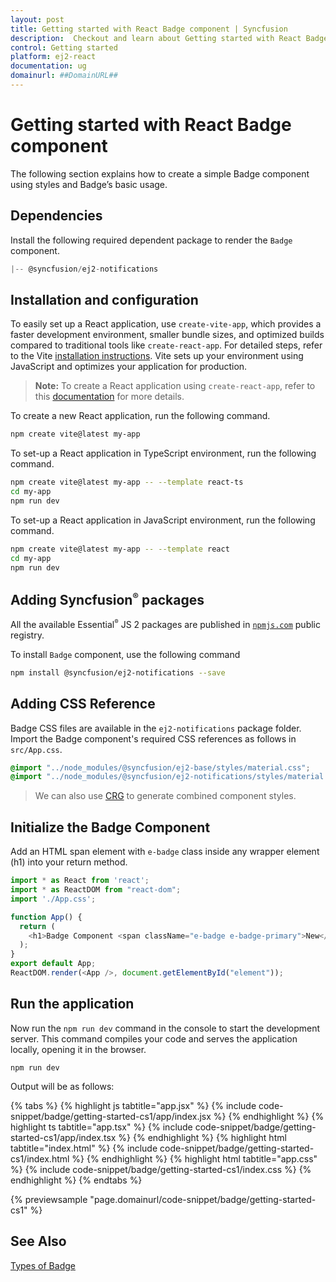 ```yaml
---
layout: post
title: Getting started with React Badge component | Syncfusion
description:  Checkout and learn about Getting started with React Badge component of Syncfusion Essential JS 2 and more details.
control: Getting started 
platform: ej2-react
documentation: ug
domainurl: ##DomainURL##
---
```


# Getting started with React Badge component

The following section explains how to create a simple Badge component using styles and Badge’s basic usage.

## Dependencies

Install the following required dependent package to render the `Badge` component.

```javascript
|-- @syncfusion/ej2-notifications
```

## Installation and configuration

To easily set up a React application, use `create-vite-app`, which provides a faster development environment, smaller bundle sizes, and optimized builds compared to traditional tools like `create-react-app`. For detailed steps, refer to the Vite [installation instructions](https://vitejs.dev/guide/). Vite sets up your environment using JavaScript and optimizes your application for production.

> **Note:**  To create a React application using `create-react-app`, refer to this [documentation](https://ej2.syncfusion.com/react/documentation/getting-started/create-app) for more details.

To create a new React application, run the following command.

```bash
npm create vite@latest my-app
```
To set-up a React application in TypeScript environment, run the following command.

```bash
npm create vite@latest my-app -- --template react-ts
cd my-app
npm run dev
```
To set-up a React application in JavaScript environment, run the following command.

```bash
npm create vite@latest my-app -- --template react
cd my-app
npm run dev
```

## Adding Syncfusion<sup style="font-size:70%">&reg;</sup> packages

All the available Essential<sup style="font-size:70%">&reg;</sup> JS 2 packages are published in [`npmjs.com`](https://www.npmjs.com/~syncfusionorg) public registry.

To install `Badge` component, use the following command

```bash
npm install @syncfusion/ej2-notifications --save
```

## Adding CSS Reference

Badge CSS files are available in the `ej2-notifications` package folder. Import the Badge component's required CSS references as follows in `src/App.css`.

```css
@import "../node_modules/@syncfusion/ej2-base/styles/material.css";
@import "../node_modules/@syncfusion/ej2-notifications/styles/material.css";
```
> We can also use [CRG](https://crg.syncfusion.com/) to generate combined component styles.

## Initialize the Badge Component

Add an HTML span element with `e-badge` class inside any wrapper element (h1) into your return method.

```ts
import * as React from 'react';
import * as ReactDOM from "react-dom";
import './App.css';

function App() {
  return (
    <h1>Badge Component <span className="e-badge e-badge-primary">New</span></h1>
  );
}
export default App;
ReactDOM.render(<App />, document.getElementById("element"));
```

## Run the application

Now run the `npm run dev` command in the console to start the development server. This command compiles your code and serves the application locally, opening it in the browser.

```
npm run dev
```

Output will be as follows:

{% tabs %}
{% highlight js tabtitle="app.jsx" %}
{% include code-snippet/badge/getting-started-cs1/app/index.jsx %}
{% endhighlight %}
{% highlight ts tabtitle="app.tsx" %}
{% include code-snippet/badge/getting-started-cs1/app/index.tsx %}
{% endhighlight %}
{% highlight html tabtitle="index.html" %}
{% include code-snippet/badge/getting-started-cs1/index.html %}
{% endhighlight %}
{% highlight html tabtitle="app.css" %}
{% include code-snippet/badge/getting-started-cs1/index.css %}
{% endhighlight %}
{% endtabs %}
        
{% previewsample "page.domainurl/code-snippet/badge/getting-started-cs1" %}

## See Also

[Types of Badge](./types)
